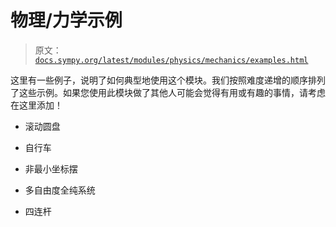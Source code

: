 # 物理/力学示例

> 原文：[`docs.sympy.org/latest/modules/physics/mechanics/examples.html`](https://docs.sympy.org/latest/modules/physics/mechanics/examples.html)

这里有一些例子，说明了如何典型地使用这个模块。我们按照难度递增的顺序排列了这些示例。如果您使用此模块做了其他人可能会觉得有用或有趣的事情，请考虑在这里添加！

+   滚动圆盘

+   自行车

+   非最小坐标摆

+   多自由度全纯系统

+   四连杆
